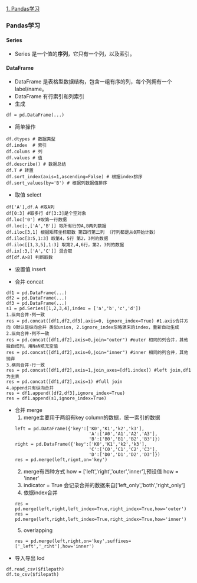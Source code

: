 [1. Pandas学习]()

### Pandas学习

#### Series
- Series 是一个值的**序列**，它只有一个列，以及索引。

#### DataFrame
- DataFrame 是表格型数据结构，包含一组有序的列，每个列拥有一个label/name。
- DataFrame 有行索引和列索引
- 生成
```
df = pd.DataFrame(...)
```
- 简单操作
```
df.dtypes # 数据类型
df.index  # 索引
df.colums # 列
df.values # 值
df.describe() # 数据总结
df.T # 转置
df.sort_index(axis=1,ascending=False) # 根据index排序
df.sort_values(by='B') # 根据列数据值排序
```
- 取值 select
```
df['A'],df.A #取A列
df[0:3] #取多行 df[3:3]是个空对象
df.loc['0'] #取第一行数据
df.loc[:,['A','B']] 取所有行的A,B两列数据
df.iloc[3,1] 根据矩阵坐标取数 第四行第二列 （行列都是从0开始计数）
df.iloc[3:5,1:3] 取第4，5行 第2，3列的数据
df.iloc[[1,3,5],1:3] 取第2,4,6行，第2，3列的数据
df.ix[:3,['A','C']] 混合取
df[df.A>8] 判断取数
```
- 设置值 insert

- 合并 concat
```
df1 = pd.DataFrame(...)
df2 = pd.DataFrame(...)
df3 = pd.DataFrame(...)
s1 = pd.Series([1,2,3,4],index = ['a','b','c','d'])
1.纵向合并·列一致
res = pd.concat([df1,df2,df3],axis=0, ignore_index=True) #1.axis合并方向 0默认是纵向合并 类似union, 2.ignore_index忽略源来的index，重新自动生成
2.纵向合并·列不一致
res = pd.concat([df1,df2],axis=0,join="outer") #outer 相同的列合并，其他独自成列，用NaN填充空值
res = pd.concat([df1,df2],axis=0,join="inner") #inner 相同的列合并，其他抛弃
3.横向合并·行一致
res = pd.concat([df1,df2],axis=1,join_axes=[df1.index]) #left join,df1为主表
res = pd.concat([df1,df2],axis=1) #full join
4.append只有纵向合并
res = df1.append([df2,df3],ignore_index=True)
res = df1.append(s1,ignore_index=True)
```
- 合并 merge
    1. merge主要用于两组有key column的数据，统一索引的数据
    ```
    left = pd.DataFrame({'key':['K0','K1','k2','k3'],
                                'A':['A0','A1','A2','A3'],
                                'B':['B0','B1','B2','B3']})
    right = pd.DataFrame({'key':['K0','K1','k2','k3'],
                                'C':['C0','C1','C2','C3'],
                                'D':['D0','D1','D2','D3']})
    res = pd.merge(left,rignt,on='key')
    ```
    2. merge有四种方式 how = ['left','right','outer','inner'],预设值 how = 'inner'
    3. indicator = True 会记录合并的数据来自['left_only','both','right_only']
    4. 依据index合并
    ```
    res = pd.merge(left,right,left_index=True,right_index=True,how='outer')
    res = pd.merge(left,right,left_index=True,right_index=True,how='inner')
    ```
    5. overlapping
    ```
    res = pd.merge(left,right,on='key',suffixes=['_left','_riht'],how='inner')
    ```
- 导入导出 lod
```
df.read_csv($filepath)
df.to_csv($filepath)
```
    